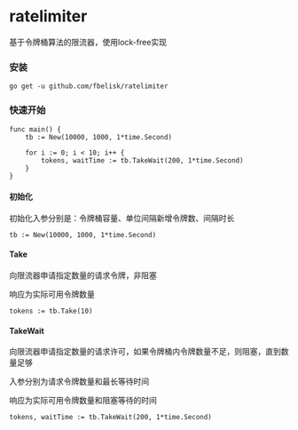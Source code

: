 # ratelimiter

基于令牌桶算法的限流器，使用lock-free实现

### 安装
```golang
go get -u github.com/fbelisk/ratelimiter
```
### 快速开始
```
func main() {
	tb := New(10000, 1000, 1*time.Second) 

	for i := 0; i < 10; i++ {
		tokens, waitTime := tb.TakeWait(200, 1*time.Second)
	}
}

```
#### 初始化
初始化入参分别是：令牌桶容量、单位间隔新增令牌数、间隔时长
```
tb := New(10000, 1000, 1*time.Second)
```
#### Take
向限流器申请指定数量的请求令牌，非阻塞

响应为实际可用令牌数量
```
tokens := tb.Take(10)
```

#### TakeWait
向限流器申请指定数量的请求许可，如果令牌桶内令牌数量不足，则阻塞，直到数量足够

入参分别为请求令牌数量和最长等待时间

响应为实际可用令牌数量和阻塞等待的时间
```
tokens, waitTime := tb.TakeWait(200, 1*time.Second)
```
